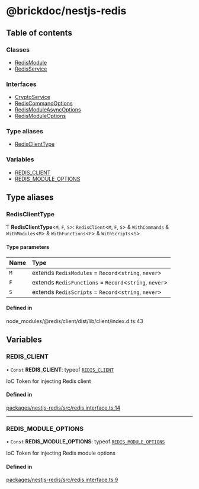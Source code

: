 # @brickdoc/nestjs-redis

## Table of contents

### Classes

- [RedisModule](classes/RedisModule.md)
- [RedisService](classes/RedisService.md)

### Interfaces

- [CryptoService](interfaces/CryptoService.md)
- [RedisCommandOptions](interfaces/RedisCommandOptions.md)
- [RedisModuleAsyncOptions](interfaces/RedisModuleAsyncOptions.md)
- [RedisModuleOptions](interfaces/RedisModuleOptions.md)

### Type aliases

- [RedisClientType](README.md#redisclienttype)

### Variables

- [REDIS\_CLIENT](README.md#redis_client)
- [REDIS\_MODULE\_OPTIONS](README.md#redis_module_options)

## Type aliases

### <a id="redisclienttype" name="redisclienttype"></a> RedisClientType

Ƭ **RedisClientType**<`M`, `F`, `S`\>: `RedisClient`<`M`, `F`, `S`\> & `WithCommands` & `WithModules`<`M`\> & `WithFunctions`<`F`\> & `WithScripts`<`S`\>

#### Type parameters

| Name | Type |
| :------ | :------ |
| `M` | extends `RedisModules` = `Record`<`string`, `never`\> |
| `F` | extends `RedisFunctions` = `Record`<`string`, `never`\> |
| `S` | extends `RedisScripts` = `Record`<`string`, `never`\> |

#### Defined in

node_modules/@redis/client/dist/lib/client/index.d.ts:43

## Variables

### <a id="redis_client" name="redis_client"></a> REDIS\_CLIENT

• `Const` **REDIS\_CLIENT**: typeof [`REDIS_CLIENT`](README.md#redis_client)

IoC Token for injecting Redis client

#### Defined in

[packages/nestjs-redis/src/redis.interface.ts:14](https://github.com/brickdoc/brickdoc/blob/master/packages/nestjs-redis/src/redis.interface.ts#L14)

___

### <a id="redis_module_options" name="redis_module_options"></a> REDIS\_MODULE\_OPTIONS

• `Const` **REDIS\_MODULE\_OPTIONS**: typeof [`REDIS_MODULE_OPTIONS`](README.md#redis_module_options)

IoC Token for injecting Redis module options

#### Defined in

[packages/nestjs-redis/src/redis.interface.ts:9](https://github.com/brickdoc/brickdoc/blob/master/packages/nestjs-redis/src/redis.interface.ts#L9)
